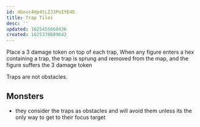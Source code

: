 ```yaml
---
id: dGovc4Hp4tLZJ3PoIYE4G
title: Trap Tiles
desc: ''
updated: 1625455660436
created: 1625370689642
---
```


Place a 3 damage token on top of each trap, When any figure enters a hex containing a trap, the trap is sprung
and removed from the map, and the figure suffers the 3 damage token

Traps are not obstacles.

## Monsters

- they consider the traps as obstacles and will avoid them unless its the only way to get to their focus target
